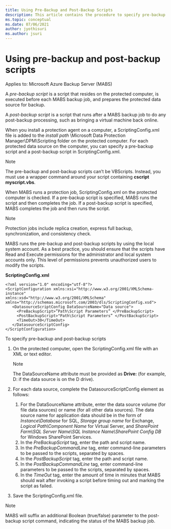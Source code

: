 ```yaml
---
title: Using Pre-Backup and Post-Backup Scripts
description: This article contains the procedure to specify pre-backup and post-backup scripts. Azure Backup Server (MABS).
ms.topic: conceptual
ms.date: 07/06/2021
author: jyothisuri
ms.author: jsuri
---
```


# Using pre-backup and post-backup scripts

Applies to: Microsoft Azure Backup Server (MABS)

A _pre-backup script_ is a script that resides on the protected computer, is executed before each MABS backup job, and prepares the protected data source for backup.

A _post-backup script_ is a script that runs after a MABS backup job to do any post-backup processing, such as bringing a virtual machine back online.

When you install a protection agent on a computer, a ScriptingConfig.xml file is added to the _install path_ \Microsoft Data Protection Manager\DPM\Scripting folder on the protected computer. For each protected data source on the computer, you can specify a pre-backup script and a post-backup script in ScriptingConfig.xml.

>[!Note]
>The pre-backup and post-backup scripts can’t be VBScripts. Instead, you must use a wrapper command around your script containing **cscript myscript.vbs**.

When MABS runs a protection job, ScriptingConfig.xml on the protected computer is checked. If a pre-backup script is specified, MABS runs the script and then completes the job. If a post-backup script is specified, MABS completes the job and then runs the script.

>[!Note]
>Protection jobs include replica creation, express full backup, synchronization, and consistency check.

MABS runs the pre-backup and post-backup scripts by using the local system account. As a best practice, you should ensure that the scripts have Read and Execute permissions for the administrator and local system accounts only. This level of permissions prevents unauthorized users to modify the scripts.

**ScriptingConfig.xml**

```
<?xml version="1.0" encoding="utf-8"?>
<ScriptConfiguration xmlns:xsi="http://www.w3.org/2001/XMLSchema-instance" 
xmlns:xsd="http://www.w3.org/2001/XMLSchema" 
xmlns="http://schemas.microsoft.com/2003/dls/ScriptingConfig.xsd">
   <DatasourceScriptConfig DataSourceName="Data source">
     <PreBackupScript>”Path\Script Parameters” </PreBackupScript>
     <PostBackupScript>"Path\Script Parameters” </PostBackupScript>
     <TimeOut>30</TimeOut>
   </DatasourceScriptConfig>
</ScriptConfiguration>
```

To specify pre-backup and post-backup scripts

1. On the protected computer, open the ScriptingConfig.xml file with an XML or text editor.

   >[!Note]
   >The DataSourceName attribute must be provided as **Drive:** (for example, D: if the data source is on the D drive).

1. For each data source, complete the DatasourceScriptConfig element as follows:


   1. For the DataSourceName attribute, enter the data source volume (for file data sources) or name (for all other data sources). The data source name for application data should be in the form of _Instance\Database_ for SQL, _Storage group name_ for Exchange, _Logical Path\Component Name_ for Virtual Server, and _SharePoint Farm\SQL Server Name\SQL Instance Name\SharePoint Config DB_ for Windows SharePoint Services.
   1. In the _PreBackupScript_ tag, enter the path and script name.
   1. In the _PreBackupCommandLine_ tag, enter command-line parameters to be passed to the scripts, separated by spaces.
   1. In the _PostBackupScript_ tag, enter the path and script name.
   1. In the _PostBackupCommandLine_ tag, enter command-line parameters to be passed to the scripts, separated by spaces.
   1. In the _TimeOut_ tag, enter the amount of time in minutes that MABS should wait after invoking a script before timing out and marking the script as failed.

1. Save the ScriptingConfig.xml file.

>[!Note]
>MABS will suffix an additional Boolean (true/false) parameter to the post-backup script command, indicating the status of the MABS backup job.
